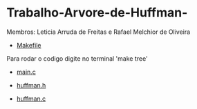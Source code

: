 # Trabalho-Arvore-de-Huffman-

 Membros: Leticia Arruda de Freitas e Rafael Melchior de Oliveira

 - [Makefile](https://github.com/Rafuel05/Trabalho-Arvore-de-Huffman-/blob/main/Makefile)

 Para rodar o codigo digite no terminal 'make tree'

 - [main.c](https://github.com/Rafuel05/Trabalho-Arvore-de-Huffman-/blob/main/main.c)

 - [huffman.h](https://github.com/Rafuel05/Trabalho-Arvore-de-Huffman-/blob/main/huffmanTree.h)

 - [huffman.c](https://github.com/Rafuel05/Trabalho-Arvore-de-Huffman-/blob/main/huffmanTree.c)

